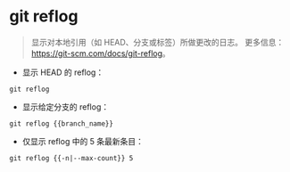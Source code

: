 # git reflog

> 显示对本地引用（如 HEAD、分支或标签）所做更改的日志。
> 更多信息：<https://git-scm.com/docs/git-reflog>。

- 显示 HEAD 的 reflog：

`git reflog`

- 显示给定分支的 reflog：

`git reflog {{branch_name}}`

- 仅显示 reflog 中的 5 条最新条目：

`git reflog {{-n|--max-count}} 5`
